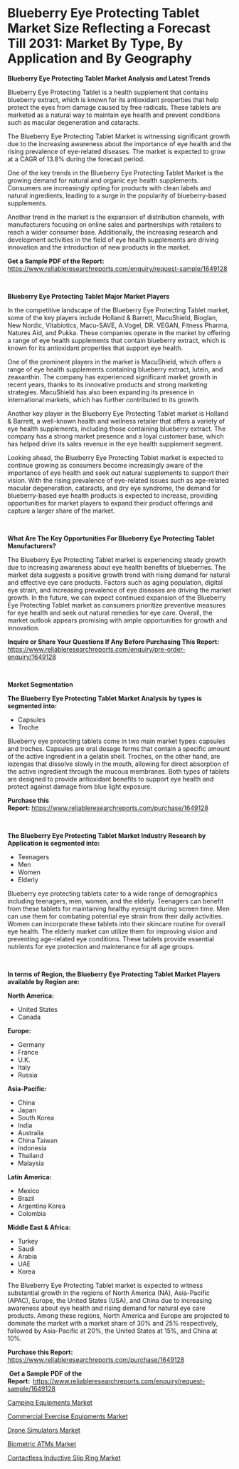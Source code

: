 <p><h1>Blueberry Eye Protecting Tablet Market Size Reflecting a Forecast Till 2031: Market By Type, By Application and By Geography</h1></p><p><strong>Blueberry Eye Protecting Tablet Market Analysis and Latest Trends</strong></p>
<p><p>Blueberry Eye Protecting Tablet is a health supplement that contains blueberry extract, which is known for its antioxidant properties that help protect the eyes from damage caused by free radicals. These tablets are marketed as a natural way to maintain eye health and prevent conditions such as macular degeneration and cataracts.</p><p>The Blueberry Eye Protecting Tablet Market is witnessing significant growth due to the increasing awareness about the importance of eye health and the rising prevalence of eye-related diseases. The market is expected to grow at a CAGR of 13.8% during the forecast period.</p><p>One of the key trends in the Blueberry Eye Protecting Tablet Market is the growing demand for natural and organic eye health supplements. Consumers are increasingly opting for products with clean labels and natural ingredients, leading to a surge in the popularity of blueberry-based supplements.</p><p>Another trend in the market is the expansion of distribution channels, with manufacturers focusing on online sales and partnerships with retailers to reach a wider consumer base. Additionally, the increasing research and development activities in the field of eye health supplements are driving innovation and the introduction of new products in the market.</p></p>
<p><strong>Get a Sample PDF of the Report:&nbsp;</strong> <a href="https://www.reliableresearchreports.com/enquiry/request-sample/1649128">https://www.reliableresearchreports.com/enquiry/request-sample/1649128</a></p>
<p>&nbsp;</p>
<p><strong>Blueberry Eye Protecting Tablet Major Market Players</strong></p>
<p><p>In the competitive landscape of the Blueberry Eye Protecting Tablet market, some of the key players include Holland & Barrett, MacuShield, Bioglan, New Nordic, Vitabiotics, Macu-SAVE, A.Vogel, DR. VEGAN, Fitness Pharma, Natures Aid, and Pukka. These companies operate in the market by offering a range of eye health supplements that contain blueberry extract, which is known for its antioxidant properties that support eye health.</p><p>One of the prominent players in the market is MacuShield, which offers a range of eye health supplements containing blueberry extract, lutein, and zeaxanthin. The company has experienced significant market growth in recent years, thanks to its innovative products and strong marketing strategies. MacuShield has also been expanding its presence in international markets, which has further contributed to its growth.</p><p>Another key player in the Blueberry Eye Protecting Tablet market is Holland & Barrett, a well-known health and wellness retailer that offers a variety of eye health supplements, including those containing blueberry extract. The company has a strong market presence and a loyal customer base, which has helped drive its sales revenue in the eye health supplement segment.</p><p>Looking ahead, the Blueberry Eye Protecting Tablet market is expected to continue growing as consumers become increasingly aware of the importance of eye health and seek out natural supplements to support their vision. With the rising prevalence of eye-related issues such as age-related macular degeneration, cataracts, and dry eye syndrome, the demand for blueberry-based eye health products is expected to increase, providing opportunities for market players to expand their product offerings and capture a larger share of the market.</p></p>
<p>&nbsp;</p>
<p><strong>What Are The Key Opportunities For Blueberry Eye Protecting Tablet Manufacturers?</strong></p>
<p><p>The Blueberry Eye Protecting Tablet market is experiencing steady growth due to increasing awareness about eye health benefits of blueberries. The market data suggests a positive growth trend with rising demand for natural and effective eye care products. Factors such as aging population, digital eye strain, and increasing prevalence of eye diseases are driving the market growth. In the future, we can expect continued expansion of the Blueberry Eye Protecting Tablet market as consumers prioritize preventive measures for eye health and seek out natural remedies for eye care. Overall, the market outlook appears promising with ample opportunities for growth and innovation.</p></p>
<p><strong>Inquire or Share Your Questions If Any Before Purchasing This Report:</strong> <a href="https://www.reliableresearchreports.com/enquiry/pre-order-enquiry/1649128">https://www.reliableresearchreports.com/enquiry/pre-order-enquiry/1649128</a></p>
<p>&nbsp;</p>
<p><strong>Market Segmentation</strong></p>
<p><strong>The Blueberry Eye Protecting Tablet Market Analysis by types is segmented into:</strong></p>
<p><ul><li>Capsules</li><li>Troche</li></ul></p>
<p><p>Blueberry eye protecting tablets come in two main market types: capsules and troches. Capsules are oral dosage forms that contain a specific amount of the active ingredient in a gelatin shell. Troches, on the other hand, are lozenges that dissolve slowly in the mouth, allowing for direct absorption of the active ingredient through the mucous membranes. Both types of tablets are designed to provide antioxidant benefits to support eye health and protect against damage from blue light exposure.</p></p>
<p><strong>Purchase this Report:&nbsp;</strong><a href="https://www.reliableresearchreports.com/purchase/1649128">https://www.reliableresearchreports.com/purchase/1649128</a></p>
<p>&nbsp;</p>
<p><strong>The Blueberry Eye Protecting Tablet Market Industry Research by Application is segmented into:</strong></p>
<p><ul><li>Teenagers</li><li>Men</li><li>Women</li><li>Elderly</li></ul></p>
<p><p>Blueberry eye protecting tablets cater to a wide range of demographics including teenagers, men, women, and the elderly. Teenagers can benefit from these tablets for maintaining healthy eyesight during screen time. Men can use them for combating potential eye strain from their daily activities. Women can incorporate these tablets into their skincare routine for overall eye health. The elderly market can utilize them for improving vision and preventing age-related eye conditions. These tablets provide essential nutrients for eye protection and maintenance for all age groups.</p></p>
<p>&nbsp;</p>
<p><strong>In terms of Region, the Blueberry Eye Protecting Tablet Market Players available by Region are:</strong></p>
<p>
    <p> <strong> North America: </strong>
        <ul>
            <li>United States</li>
            <li>Canada</li>
        </ul>
        </p> 
    <p> <strong> Europe: </strong>
        <ul>
            <li>Germany</li>
            <li>France</li>
            <li>U.K.</li>
            <li>Italy</li>
            <li>Russia</li>
        </ul>
        </p> 
    <p> <strong> Asia-Pacific: </strong>
        <ul>
            <li>China</li>
            <li>Japan</li>
            <li>South Korea</li>
            <li>India</li>
            <li>Australia</li>
            <li>China Taiwan</li>
            <li>Indonesia</li>
            <li>Thailand</li>
            <li>Malaysia</li>
        </ul>
        </p> 
    <p> <strong> Latin America: </strong>
        <ul>
            <li>Mexico</li>
            <li>Brazil</li>
            <li>Argentina Korea</li>
            <li>Colombia</li>
        </ul>
        </p> 
    <p> <strong> Middle East & Africa: </strong>
        <ul>
            <li>Turkey</li>
            <li>Saudi</li>
            <li>Arabia</li>
            <li>UAE</li>
            <li>Korea</li>
        </ul>
    </p>
    </p>
<p><p>The Blueberry Eye Protecting Tablet market is expected to witness substantial growth in the regions of North America (NA), Asia-Pacific (APAC), Europe, the United States (USA), and China due to increasing awareness about eye health and rising demand for natural eye care products. Among these regions, North America and Europe are projected to dominate the market with a market share of 30% and 25% respectively, followed by Asia-Pacific at 20%, the United States at 15%, and China at 10%.</p></p>
<p><strong>Purchase this Report: </strong><a href="https://www.reliableresearchreports.com/purchase/1649128">https://www.reliableresearchreports.com/purchase/1649128</a></p>
<p>&nbsp;<strong>Get a Sample PDF of the Report:&nbsp;&nbsp;</strong><a href="https://www.reliableresearchreports.com/enquiry/request-sample/1649128">https://www.reliableresearchreports.com/enquiry/request-sample/1649128</a></p>
<p><strong></strong></p>
<p><p><a href="https://medium.com/@damionrunte/camping-equipments-market-size-reveals-the-best-marketing-channels-in-global-industry-a41f1e27e6fe">Camping Equipments Market</a></p><p><a href="https://medium.com/@damionrunte/commercial-exercise-equipments-market-insight-market-trends-growth-forecasted-from-2024-to-2031-ad3b9c5f44a7">Commercial Exercise Equipments Market</a></p><p><a href="https://medium.com/@damionrunte/drone-simulators-market-analysis-and-sze-forecasted-for-period-from-2024-to-2031-15347b7ac5d8">Drone Simulators Market</a></p><p><a href="https://medium.com/@damionrunte/biometric-atms-market-insights-into-market-cagr-market-trends-and-growth-strategies-60fe9611a443">Biometric ATMs Market</a></p><p><a href="https://medium.com/@damionrunte/contactless-inductive-slip-ring-market-trends-and-market-analysis-forecasted-for-period-2024-2031-502587e355b1">Contactless Inductive Slip Ring Market</a></p></p>